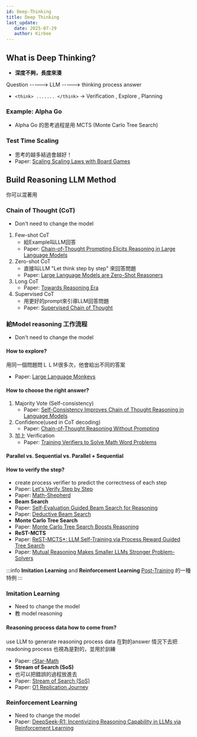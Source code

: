 ```yaml
---
id: Deep-Thinking
title: Deep Thinking
last_update:
   date: 2025-07-29
   author: Kirbee
---
```

## What is Deep Thinking?
- **深度不夠，長度來湊**

Question -----> LLM -----> <think> thinking process </think> answer
- `<think> ....... </think>` -> Verification , Explore , Planning

### Example: Alpha Go
- Alpha Go 的思考過程是用 MCTS (Monte Carlo Tree Search)

### Test Time Scaling
- 思考的越多結過會越好！
- Paper: [Scaling Scaling Laws with Board Games](https://arxiv.org/abs/2104.03113)

## Build Reasoning LLM Method
你可以混著用
### Chain of Thought (CoT) 
- Don't need to change the model
1. Few-shot CoT
   - 給Example叫LLM回答
   - Paper: [Chain-of-Thought Prompting Elicits Reasoning in Large Language Models](https://arxiv.org/abs/2201.11903)
2. Zero-shot CoT
   - 直接叫LLM "Let think step by step" 來回答問題
   - Paper: [Large Language Models are Zero-Shot Reasoners](https://arxiv.org/abs/2205.11916)
3. Long CoT
   - Paper: [Towards Reasoning Era](https://arxiv.org/abs/2503.09567)
4. Supervised CoT
   - 用更好的prompt來引導LLM回答問題
   - Paper: [Supervised Chain of Thought](https://arxiv.org/abs/2410.14198)

### 給Model reasoning 工作流程
- Don't need to change the model

#### How to explore?
用同一個問題問ＬＬＭ很多次，他會給出不同的答案
- Paper: [Large Language Monkeys](https://arxiv.org/abs/2407.21787)
#### How to choose the right answer?
1. Majority Vote (Self-consistency)
   - Paper: [Self-Consistency Improves Chain of Thought Reasoning in Language Models](https://arxiv.org/abs/2203.11171)
2. Confidence(used in CoT decoding)
   - Paper: [Chain-of-Thought Reasoning Without Prompting](https://arxiv.org/abs/2402.10200)
3. 加上 Verification
   - Paper: [Training Verifiers to Solve Math Word Problems](https://arxiv.org/abs/2110.14168)
#### Parallel vs. Sequential vs. Parallel + Sequential

#### How to verify the step?
- create process verifier to predict the correctness of each step
- Paper: [Let's Verify Step by Step](https://arxiv.org/abs/2305.20050)
- Paper: [Math-Shepherd](https://arxiv.org/abs/2312.08935)
- **Beam Search**
- Paper: [Self-Evaluation Guided Beam Search for Reasoning](https://arxiv.org/abs/2305.00633)
- Paper: [Deductive Beam Search](https://arxiv.org/abs/2401.17686)
- **Monte Carlo Tree Search**
- Paper: [Monte Carlo Tree Search Boosts Reasoning](https://arxiv.org/abs/2405.00451)
- **ReST-MCTS**
- Paper: [ReST-MCTS*: LLM Self-Training via Process Reward Guided Tree Search](https://arxiv.org/abs/2406.03816)
- Paper: [Mutual Reasoning Makes Smaller LLMs Stronger Problem-Solvers](https://arxiv.org/abs/2408.06195)

:::info
**Imitation Learning** and **Reinforcement Learning**  [Post-Training](./Post-Training%20&%20Forgetting) 的一種特例
:::

### Imitation Learning
- Need to change the model
- 教 model reasoning

#### Reasoning process data how to come from?
use LLM to generate reasoning process data 在對的answer 情況下去把readoning process 也視為是對的，並用於訓練
- Paper: [rStar-Math](https://arxiv.org/abs/2501.04519)
- **Stream of Search (SoS)**
- 也可以把錯誤的過程放進去
- Paper: [Stream of Search (SoS)](https://arxiv.org/abs/2404.03683)
- Paper: [O1 Replication Journey](https://arxiv.org/abs/2410.18982)

### Reinforcement Learning 
- Need to change the model
- Paper: [DeepSeek-R1: Incentivizing Reasoning Capability in LLMs via Reinforcement Learning](https://arxiv.org/abs/2501.12948)
